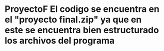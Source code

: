 # ProyectoF El codigo se encuentra en el "proyecto final.zip" ya que en este se encuentra bien estructurado los archivos del programa
